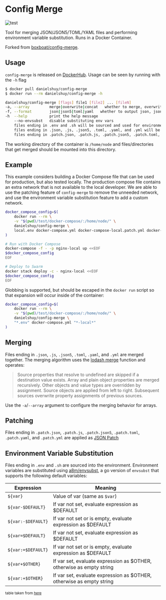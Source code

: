 # Config Merge

![test](https://github.com/daniel-shuy/config-merge/workflows/test/badge.svg)

Tool for merging JSON/JSON5/TOML/YAML files and performing environment variable substitution.  Runs in a Docker Container.

Forked from [boxboat/config-merge](https://github.com/boxboat/config-merge).

## Usage

`config-merge` is released on [DockerHub](https://hub.docker.com/r/danielshuy/config-merge/).  Usage can be seen by running with the `-h` flag

```bash
$ docker pull danielshuy/config-merge
$ docker run --rm danielshuy/config-merge -h

danielshuy/config-merge [flags] file1 [file2] ... [fileN]
-a, --array         merge|overwrite|concat   whether to merge, overwrite, or concatenate arrays.  defaults to merge
-f, --format        json|json5|toml|yaml   whether to output json, json5, toml, or yaml.  defaults to yaml
-h  --help          print the help message
    --no-envsubst   disable substituting env vars
    files ending in .env and .sh will be sourced and used for environment variable substitution
    files ending in .json, .js, .json5, .toml, .yaml, and .yml will be merged
    files ending in .patch.json, .patch.js, .patch.json5, .patch.toml, .patch.yaml, and .patch.yml will be applied as JSONPatch
```

The working directory of the container is `/home/node` and files/directories that get merged should be mounted into this directory.

## Example

This example considers building a Docker Compose file that can be used for production, but also tested locally.  The production compose file contains an extra network that is not available to the local developer.  We are able to use the patching feature of `config-merge` to remove the unneeded network, and use the environment variable substitution feature to add a custom network.

```bash
docker_compose_config=$(
    docker run --rm \
    -v "$(pwd)/test/docker-compose/:/home/node/" \
    danielshuy/config-merge \
    local.env docker-compose.yml docker-compose-local.patch.yml docker-compose-local.yml
)

# Run with Docker Compose
docker-compose -f - -p nginx-local up <<EOF
$docker_compose_config
EOF

# Deploy to Swarm
docker stack deploy -c - nginx-local <<EOF
$docker_compose_config
EOF
```

Globbing is supported, but should be escaped in the `docker run` script so that expansion will occur inside of the container:

```bash
docker_compose_config=$(
    docker run --rm \
    -v "$(pwd)/test/docker-compose/:/home/node/" \
    danielshuy/config-merge \
    "*.env" docker-compose.yml "*-local*"
)
```

## Merging

Files ending in `.json`, `.js`, `.json5`, `.toml`, `.yaml`, and `.yml` are merged together.  The merging algorithm uses the [lodash merge](https://lodash.com/docs/4.17.4#merge) function and operates:

> Source properties that resolve to undefined are skipped if a destination value exists. Array and plain object properties are merged recursively. Other objects and value types are overridden by assignment. Source objects are applied from left to right. Subsequent sources overwrite property assignments of previous sources.

Use the `-a`/`--array` argument to configure the merging behavior for arrays.

## Patching

Files ending in `.patch.json`, `.patch.js`, `.patch.json5`, `.patch.toml`, `.patch.yaml`, and `.patch.yml` are applied as [JSON Patch](http://jsonpatch.com/)

## Environment Variable Substitution

Files ending in `.env` and `.sh` are sourced into the environment.  Environment variables are substituted using [a8m/envsubst](https://github.com/a8m/envsubst), a go version of `envsubst` that supports the following default variables:

|__Expression__     | __Meaning__    |
| ----------------- | -------------- |
|`${var}`	   | Value of var (same as `$var`)
|`${var-$DEFAULT}`  | If var not set, evaluate expression as $DEFAULT
|`${var:-$DEFAULT}` | If var not set or is empty, evaluate expression as $DEFAULT
|`${var=$DEFAULT}`  | If var not set, evaluate expression as $DEFAULT
|`${var:=$DEFAULT}` | If var not set or is empty, evaluate expression as $DEFAULT
|`${var+$OTHER}`	   | If var set, evaluate expression as $OTHER, otherwise as empty string
|`${var:+$OTHER}`   | If var set, evaluate expression as $OTHER, otherwise as empty string
<sub>table taken from [here](http://www.tldp.org/LDP/abs/html/refcards.html#AEN22728)</sub>
